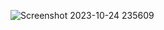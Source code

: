 ![Screenshot 2023-10-24 235609](https://github.com/devisha04/DSA_LAB-G1-/assets/147936789/a16f207f-0ea0-4a31-a4c7-b8b071b76807)
